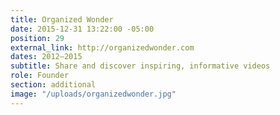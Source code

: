 ```yaml
---
title: Organized Wonder
date: 2015-12-31 13:22:00 -05:00
position: 29
external_link: http://organizedwonder.com
dates: 2012–2015
subtitle: Share and discover inspiring, informative videos
role: Founder
section: additional
image: "/uploads/organizedwonder.jpg"
---
```


